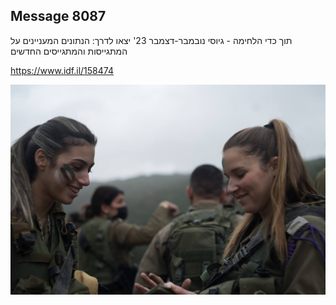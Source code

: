 ## Message 8087

תוך כדי הלחימה - גיוסי נובמבר-דצמבר 23' יצאו לדרך:
הנתונים המעניינים על המתגייסות והמתגייסים החדשים

https://www.idf.il/158474

![Photo](./8087/8087_photo.jpg)
